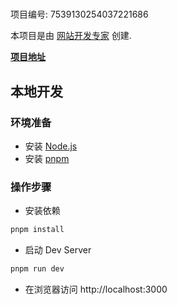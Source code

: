 # 

项目编号: 7539130254037221686

本项目是由 [网站开发专家](https://space.coze.cn/) 创建.

[**项目地址**](https://space.coze.cn/task/7539130254037221686)

## 本地开发

### 环境准备

- 安装 [Node.js](https://nodejs.org/en)
- 安装 [pnpm](https://pnpm.io/installation)

### 操作步骤

- 安装依赖

```sh
pnpm install
```

- 启动 Dev Server

```sh
pnpm run dev
```

- 在浏览器访问 http://localhost:3000
